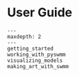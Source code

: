 # User Guide

```{toctree}
---
maxdepth: 2
---
getting_started
working_with_pyswmm
visualizing_models
making_art_with_swmm
```